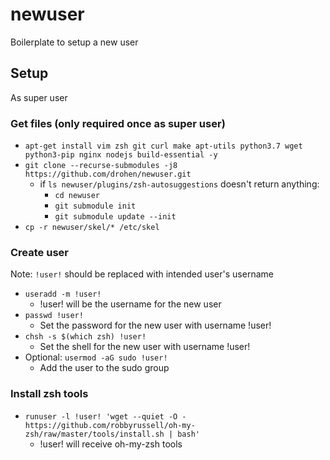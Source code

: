 # newuser

Boilerplate to setup a new user

## Setup

As super user

### Get files (only required once as super user)

- `apt-get install vim zsh git curl make apt-utils python3.7 wget python3-pip nginx nodejs build-essential -y`
- `git clone --recurse-submodules -j8 https://github.com/drohen/newuser.git`
	- if `ls newuser/plugins/zsh-autosuggestions` doesn't return anything:
		- `cd newuser`
		- `git submodule init`
		- `git submodule update --init`
- `cp -r newuser/skel/* /etc/skel`

### Create user

Note: `!user!` should be replaced with intended user's username

- `useradd -m !user!`
	- !user! will be the username for the new user
- `passwd !user!`
	- Set the password for the new user with username !user!
- `chsh -s $(which zsh) !user!`
	- Set the shell for the new user with username !user!
- Optional: `usermod -aG sudo !user!`
	- Add the user to the sudo group

### Install zsh tools

- `runuser -l !user! 'wget --quiet -O - https://github.com/robbyrussell/oh-my-zsh/raw/master/tools/install.sh | bash'`
	- !user! will receive oh-my-zsh tools
